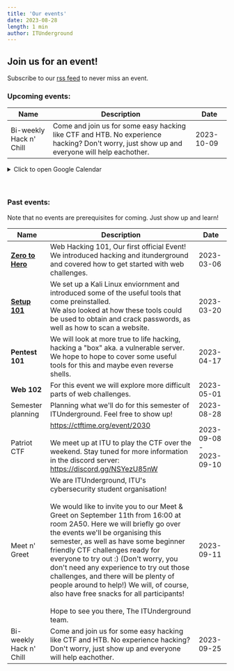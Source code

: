 ```yaml
---
title: 'Our events'
date: 2023-08-28
length: 1 min
author: ITUnderground
---
```


## Join us for an event!

Subscribe to our [rss feed](http://itunderground.dk/rss/events.xml) to never miss an event.

### Upcoming events:

| Name                    | Description                                                                                                                                 | Date       |
| ----------------------- | ------------------------------------------------------------------------------------------------------------------------------------------- | ---------- |
| Bi-weekly Hack n' Chill | Come and join us for some easy hacking like CTF and HTB. No experience hacking? Don't worry, just show up and everyone will help eachother. | 2023-10-09 |

<details>
<summary>Click to open Google Calendar</summary>
<iframe src="https://calendar.google.com/calendar/embed?src=a958e7dadgao22g6k57f4ogjvvefcnqc%40import.calendar.google.com&ctz=Europe%2FBerlin" style="border: 0;" width="800" height="600" frameborder="0" scrolling="no"></iframe>
</details>

<br>
<br>

### Past events:

Note that no events are prerequisites for coming. Just show up and learn!

| Name                                                                                                                     | Description                                                                                                                                                                                                                                                                                                                                                                                                                                                                                                                                                                             | Date                    |
| ------------------------------------------------------------------------------------------------------------------------ | --------------------------------------------------------------------------------------------------------------------------------------------------------------------------------------------------------------------------------------------------------------------------------------------------------------------------------------------------------------------------------------------------------------------------------------------------------------------------------------------------------------------------------------------------------------------------------------- | ----------------------- |
| **[Zero to Hero](https://docs.google.com/presentation/d/1NKq6T3BsB07zz03xzss2HTeou0ufYaHw2_7G90WLALU/edit?usp=sharing)** | Web Hacking 101, Our first official Event!<br>We introduced hacking and itunderground and covered how to get started with web challenges.                                                                                                                                                                                                                                                                                                                                                                                                                                               | 2023-03-06              |
| **[Setup 101](https://docs.google.com/presentation/d/1Gf1oz5B81gZTHK6ECNtXGcdvrAQvLICyXcp0jkXK0oc/edit?usp=sharing)**    | We set up a Kali Linux enviornment and introduced some of the useful tools that come preinstalled.<br>We also looked at how these tools could be used to obtain and crack passwords, as well as how to scan a website.                                                                                                                                                                                                                                                                                                                                                                  | 2023-03-20              |
| **Pentest 101**                                                                                                          | We will look at more true to life hacking, hacking a "box" aka. a vulnerable server. We hope to hope to cover some useful tools for this and maybe even reverse shells.                                                                                                                                                                                                                                                                                                                                                                                                                 | 2023-04-17              |
| **Web 102**                                                                                                              | For this event we will explore more difficult parts of web challenges.                                                                                                                                                                                                                                                                                                                                                                                                                                                                                                                  | 2023-05-01              |
| Semester planning                                                                                                        | Planning what we'll do for this semester of ITUnderground. Feel free to show up!                                                                                                                                                                                                                                                                                                                                                                                                                                                                                                        | 2023-08-28              |
| Patriot CTF                                                                                                              | https://ctftime.org/event/2030<br><br>We meet up at ITU to play the CTF over the weekend. Stay tuned for more information in the discord server: https://discord.gg/NSYezU85nW                                                                                                                                                                                                                                                                                                                                                                                                          | 2023-09-08 - 2023-09-10 |
| Meet n' Greet                                                                                                            | We are ITUnderground, ITU's cybersecurity student organisation! <br><br>We would like to invite you to our Meet & Greet on September 11th from 16:00 at room 2A50. Here we will briefly go over the events we'll be organising this semester, as well as have some beginner friendly CTF challenges ready for everyone to try out :) (Don't worry, you don't need any experience to try out those challenges, and there will be plenty of people around to help!) We will, of course, also have free snacks for all participants!<br><br>Hope to see you there, The ITUnderground team. | 2023-09-11              |
| Bi-weekly Hack n' Chill                                                                                                  | Come and join us for some easy hacking like CTF and HTB. No experience hacking? Don't worry, just show up and everyone will help eachother.                                                                                                                                                                                                                                                                                                                                                                                                                                             | 2023-09-25              |
